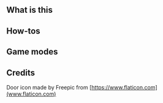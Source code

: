 ## What is this

## How-tos

## Game modes

## Credits
Door icon made by Freepic from [https://www.flaticon.com](www.flaticon.com)
